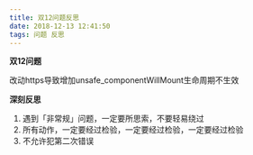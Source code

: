 ```yaml
---
title: 双12问题反思
date: 2018-12-13 12:41:50
tags: 问题 反思
---
```


**双12问题**

改动https导致增加unsafe_componentWillMount生命周期不生效

**深刻反思**

1. 遇到「非常规」问题，一定要所思索，不要轻易绕过
2. 所有动作，一定要经过检验，一定要经过检验，一定要经过检验
3. 不允许犯第二次错误

